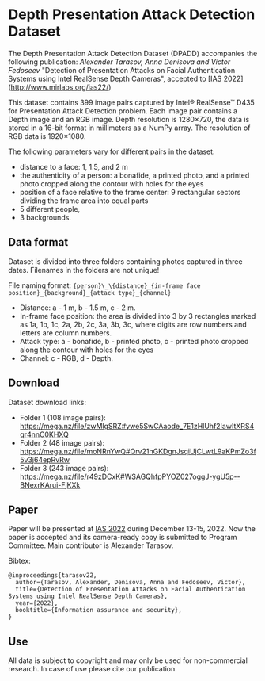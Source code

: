 Depth Presentation Attack Detection Dataset
=============

The Depth Presentation Attack Detection Dataset (DPADD) accompanies the following publication: 
*Alexander Tarasov, Anna Denisova and Victor Fedoseev* "Detection of Presentation Attacks on Facial 
Authentication Systems using Intel RealSense Depth Cameras", accepted to [IAS 2022]
(http://www.mirlabs.org/ias22/)

This dataset contains 399 image pairs captured by Intel® RealSense™ D435 for Presentation Attack Detection problem.
Each image pair contains a Depth image and an RGB image. Depth resolution is 1280×720, the data is stored in a 16-bit format in millimeters as a NumPy array. The resolution of RGB data is 1920×1080.

The following parameters vary for different pairs in the dataset:
- distance to a face: 1, 1.5, and 2 m
- the authenticity of a person: a bonafide, a printed photo, and a printed photo cropped along the contour with holes for the eyes
- position of a face relative to the frame center: 9 rectangular sectors dividing the frame area into equal parts
- 5 different people,
- 3 backgrounds.

Data format
-----

Dataset is divided into three folders containing photos captured in three dates. Filenames in the folders are not unique!

File naming format: `{person}\_\{distance}_{in-frame face position}_{background}_{attack type}_{channel}`


- Distance: a - 1 m, b - 1.5 m, c - 2 m.
- In-frame face position: the area is divided into 3 by 3 rectangles marked as 1a, 1b, 1c, 2a, 2b, 2c, 3a, 3b, 3c, where digits are row numbers and letters are column numbers.
- Attack type: a - bonafide, b - printed photo, c - printed photo cropped along the contour with holes for the eyes
- Channel: c - RGB, d - Depth.

Download
-----

Dataset download links:
- Folder 1 (108 image pairs): https://mega.nz/file/zwMlgSRZ#ywe5SwCAaode_7E1zHlUhf2IawItXRS4qr4nnC0KHXQ
- Folder 2  (48 image pairs): https://mega.nz/file/moNRnYwQ#Qrv21hGKDgnJsqiUjCLwtL9aKPmZo3f5v3j64epRvRw
- Folder 3 (243 image pairs): https://mega.nz/file/r49zDCxK#WSAGQhfpPYOZ027oggJ-ygU5p--BNexrKArui-FjKXk

Paper
-----
Paper will be presented at [IAS 2022](http://www.mirlabs.org/ias22/) during December 13-15, 2022.
Now the paper is accepted and its camera-ready copy is submitted to Program Committee.
Main contributor is Alexander Tarasov.

Bibtex:
```
@inproceedings{tarasov22,
  author={Tarasov, Alexander, Denisova, Anna and Fedoseev, Victor},
  title={Detection of Presentation Attacks on Facial Authentication Systems using Intel RealSense Depth Cameras},
  year={2022},
  booktitle={Information assurance and security},
}
```

Use
---
All data is subject to copyright and may only be used for non-commercial research. In case of use please cite our publication.
